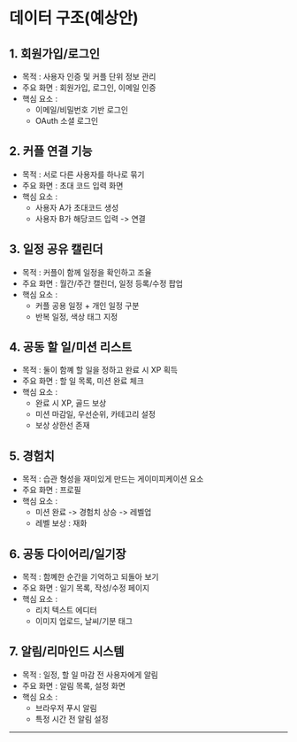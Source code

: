 # 데이터 구조(예상안)

## 1. 회원가입/로그인
- 목적 : 사용자 인증 및 커플 단위 정보 관리
- 주요 화면 : 회원가입, 로그인, 이메일 인증
- 핵심 요소 :
    - 이메일/비밀번호 기반 로그인
    - OAuth 소셜 로그인

## 2. 커플 연결 기능
- 목적 : 서로 다른 사용자를 하나로 묶기
- 주요 화면 : 초대 코드 입력 화면 
- 핵심 요소 :
    - 사용자 A가 초대코드 생성
    - 사용자 B가 해당코드 입력 -> 연결

## 3. 일정 공유 캘린더
- 목적 : 커플이 함께 일정을 확인하고 조율
- 주요 화면 : 월간/주간 캘린더, 일정 등록/수정 팝업
- 핵심 요소 :
    - 커플 공용 일정 + 개인 일정 구분
    - 반복 일정, 색상 태그 지정

## 4. 공동 할 일/미션 리스트
- 목적 : 둘이 함꼐 할 일을 정하고 완료 시 XP 획득
- 주요 화면 : 할 일 목록, 미션 완료 체크
- 핵심 요소 :
    - 완료 시 XP, 골드 보상
    - 미션 마감일, 우선순위, 카테고리 설정
    - 보상 상한선 존재

## 5. 경험치
- 목적 : 습관 형성을 재미있게 만드는 게이미피케이션 요소
- 주요 화면 : 프로필
- 핵심 요소 :
    - 미션 완료 -> 경험치 상승 -> 레벨업
    - 레벨 보상 : 재화

## 6. 공동 다이어리/일기장
- 목적 : 함꼐한 순간을 기억하고 되돌아 보기
- 주요 화면 : 일기 목록, 작성/수정 페이지
- 핵심 요소 :
    - 리치 텍스트 에디터
    - 이미지 업로드, 날씨/기분 태그

## 7. 알림/리마인드 시스템
- 목적 : 일정, 할 일 마감 전 사용자에게 알림
- 주요 화면 : 알림 목록, 설정 화면
- 핵심 요소 :
    - 브라우저 푸시 알림
    - 특정 시간 전 알림 설정

--------------------------

